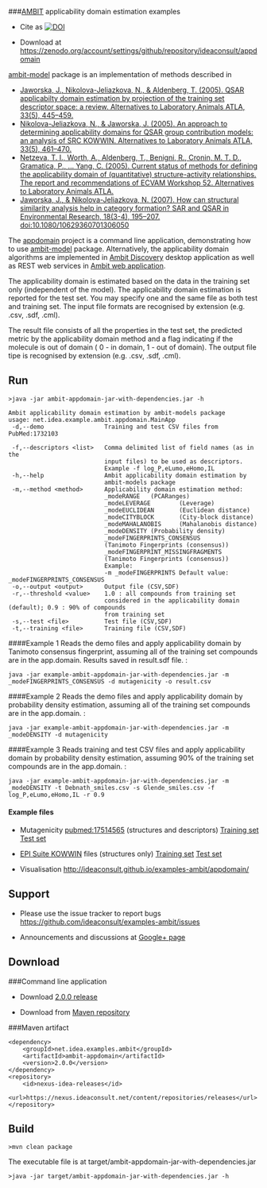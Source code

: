 ###[AMBIT](http://ambit.sf.net) applicability domain estimation examples

* Cite as [![DOI](https://zenodo.org/badge/80501175.svg)](https://zenodo.org/badge/latestdoi/80501175) 

* Download at https://zenodo.org/account/settings/github/repository/ideaconsult/appdomain

[ambit-model](http://ambit.sourceforge.net/AMBIT2-LIBS/apidocs/) package is an implementation of methods described in


* [Jaworska, J., Nikolova-Jeliazkova, N., & Aldenberg, T. (2005). QSAR applicabilty domain estimation by projection of the training set descriptor space: a review. Alternatives to Laboratory Animals ATLA, 33(5), 445–459.](http://www.ncbi.nlm.nih.gov/pubmed/16268757)
* [Nikolova-Jeliazkova, N., & Jaworska, J. (2005). An approach to determining applicability domains for QSAR group contribution models: an analysis of SRC KOWWIN. Alternatives to Laboratory Animals ATLA, 33(5), 461–470.](http://www.ncbi.nlm.nih.gov/pubmed/16268758)
* [Netzeva, T. I., Worth, A., Aldenberg, T., Benigni, R., Cronin, M. T. D., Gramatica, P., … Yang, C. (2005). Current status of methods for defining the applicability domain of (quantitative) structure-activity relationships. The report and recommendations of ECVAM Workshop 52. Alternatives to Laboratory Animals ATLA.](http://www.ncbi.nlm.nih.gov/pubmed/16180989)
* [Jaworska, J., & Nikolova-Jeliazkova, N. (2007). How can structural similarity analysis help in category formation? SAR and QSAR in Environmental Research, 18(3-4), 195–207. doi:10.1080/10629360701306050](http://www.ncbi.nlm.nih.gov/pubmed/17514565)

The [appdomain](https://github.com/ideaconsult/appdomain) project is a command line application, demonstrating how to use [ambit-model](http://ambit.sourceforge.net/AMBIT2-LIBS/apidocs) package. 
Alternatively, the applicability domain algorithms are implemented in [Ambit Discovery](http://ambit.sourceforge.net/download_ambitdiscovery.html) desktop application as well as REST web services in [Ambit web application](http://ambit.sourceforge.net/download_ambitrest.html).

The applicability domain is estimated based on the data in the training set only (independent of the model). The applicability domain estimation is reported for the test set.  You may specify one and the same file as both test and training set. The input file formats are recognised by extension (e.g. .csv, .sdf, .cml). 

The result file consists of all the properties in the test set, the predicted metric by the applicability domain method and a flag indicating if the molecule is out of domain ( 0 - in domain, 1 - out of domain). The output file tipe is recognised by extension (e.g. .csv, .sdf, .cml).


Run
---

    >java -jar ambit-appdomain-jar-with-dependencies.jar -h
    

````
Ambit applicability domain estimation by ambit-models package
usage: net.idea.example.ambit.appdomain.MainApp
 -d,--demo                 Training and test CSV files from PubMed:1732103

 -f,--descriptors <list>   Comma delimited list of field names (as in the
                           input files) to be used as descriptors.
                           Example -f log_P,eLumo,eHomo,IL
 -h,--help                 Ambit applicability domain estimation by
                           ambit-models package
 -m,--method <method>      Applicability domain estimation method:
                           _modeRANGE   (PCARanges)
                           _modeLEVERAGE        (Leverage)
                           _modeEUCLIDEAN       (Euclidean distance)
                           _modeCITYBLOCK       (City-block distance)
                           _modeMAHALANOBIS     (Mahalanobis distance)
                           _modeDENSITY (Probability density)
                           _modeFINGERPRINTS_CONSENSUS
                           (Tanimoto Fingerprints (consensus))
                           _modeFINGERPRINT_MISSINGFRAGMENTS
                           (Tanimoto Fingerprints (consensus))
                           Example:
                           -m _modeFINGERPRINTS Default value:  _modeFINGERPRINTS_CONSENSUS
 -o,--output <output>      Output file (CSV,SDF)
 -r,--threshold <value>    1.0 : all compounds from training set
                           considered in the applicability domain (default); 0.9 : 90% of compounds
                           from training set
 -s,--test <file>          Test file (CSV,SDF)
 -t,--training <file>      Training file (CSV,SDF)

````

####Example 1
Reads the demo files and apply applicability domain by Tanimoto consensus fingerprint,
assuming all of the training set compounds are in the app.domain. Results saved in result.sdf file. : 
````
java -jar example-ambit-appdomain-jar-with-dependencies.jar	-m _modeFINGERPRINTS_CONSENSUS -d mutagenicity -o result.csv
````

####Example 2
Reads the demo files and apply applicability domain by probability density estimation,
assuming all of the training set compounds are in the app.domain. : 
````
java -jar example-ambit-appdomain-jar-with-dependencies.jar	-m _modeDENSITY -d mutagenicity
````

####Example 3
Reads training and test CSV files and apply applicability domain by probability density estimation,
assuming 90% of the training set compounds are in the app.domain. : 
````
java -jar example-ambit-appdomain-jar-with-dependencies.jar	-m _modeDENSITY -t Debnath_smiles.csv -s Glende_smiles.csv -f log_P,eLumo,eHomo,IL -r 0.9
````

#### Example files

* Mutagenicity  [pubmed:17514565](http://www.ncbi.nlm.nih.gov/pubmed/1732103) (structures and descriptors) [Training set](https://github.com/ideaconsult/examples-ambit/blob/master/appdomain-example/src/main/resources/net/idea/example/ambit/appdomain/Debnath_smiles.csv) [Test set](https://github.com/ideaconsult/examples-ambit/blob/master/appdomain-example/src/main/resources/net/idea/example/ambit/appdomain/Glende_smiles.csv)
    
* [EPI Suite KOWWIN](http://www.epa.gov/opptintr/exposure/pubs/episuite.htm) files (structures only) [Training set](https://github.com/ideaconsult/examples-ambit/blob/master/appdomain-example/src/main/resources/net/idea/example/ambit/appdomain/kowwin_training.csv) [Test set](https://github.com/ideaconsult/examples-ambit/blob/master/appdomain-example/src/main/resources/net/idea/example/ambit/appdomain/kowwin_validation.csv)

* Visualisation http://ideaconsult.github.io/examples-ambit/appdomain/

Support
---

  * Please use the issue tracker to report bugs https://github.com/ideaconsult/examples-ambit/issues 
  
  * Announcements and discussions at [Google+ page](https://plus.google.com/116849658963631645389) 
  
Download
---

###Command line application

   * Download [2.0.0 release](https://zenodo.org/account/settings/github/repository/ideaconsult/appdomain)

   * Download from [Maven repository](https://nexus.ideaconsult.net/#nexus-search;quick~appdomain) 

###Maven artifact

    <dependency>
        <groupId>net.idea.examples.ambit</groupId>
        <artifactId>ambit-appdomain</artifactId>
        <version>2.0.0</version>
    </dependency>
    <repository>
		<id>nexus-idea-releases</id>
		<url>https://nexus.ideaconsult.net/content/repositories/releases</url>
	</repository>

                             
Build
-----

    >mvn clean package

The executable file is at target/ambit-appdomain-jar-with-dependencies.jar

    >java -jar target/ambit-appdomain-jar-with-dependencies.jar -h  

